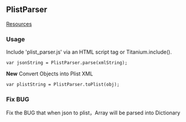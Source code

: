 ## PlistParser

[Resources](https://github.com/pugetive/plist_parser)

### Usage

Include 'plist_parser.js' via an HTML script tag or Titanium.include().

```
var jsonString = PlistParser.parse(xmlString);
```

**New** Convert Objects into Plist XML

```
var plistString = PlistParser.toPlist(obj);
```



### Fix BUG

Fix the BUG that when json to plist，Array will be parsed into Dictionary